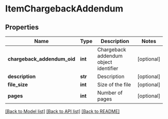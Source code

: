 # ItemChargebackAddendum

## Properties
Name | Type | Description | Notes
------------ | ------------- | ------------- | -------------
**chargeback_addendum_oid** | **int** | Chargeback addendum object identifier | [optional] 
**description** | **str** | Description | [optional] 
**file_size** | **int** | Size of the file | [optional] 
**pages** | **int** | Number of pages | [optional] 

[[Back to Model list]](../README.md#documentation-for-models) [[Back to API list]](../README.md#documentation-for-api-endpoints) [[Back to README]](../README.md)


